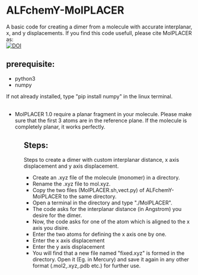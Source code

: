 # ALFchemY-MolPLACER
A basic code for creating a dimer from a molecule with accurate interplanar, x, and y displacements.
If you find this code usefull, please cite MolPLACER as:<br>
<a href="https://zenodo.org/badge/latestdoi/268278803"><img src="https://zenodo.org/badge/268278803.svg" alt="DOI"></a>

<h2>prerequisite:</h2>
<ul>
<li>python3</li>
<li>numpy</li>
</ul>
  If not already installed, type "pip install numpy" in the linux terminal. <br>
<ul>  
<br>
<li>MolPLACER 1.0 require a planar fragment in your molecule. Please make sure that the first 3 atoms are in the reference plane. If the molecule is completely planar, it works perfectly.</li>
<ul>
<h2>Steps:</h2>
Steps to create a dimer with custom interplanar distance, x axis displacement and y axis displacement.
<ul>
<li>Create an .xyz file of the molecule (monomer) in a directory.</li>
<li>Rename the .xyz file to mol.xyz.</li>
<li>Copy the two files (MolPLACER.sh,vect.py) of ALFchemY-MolPLACER to the same directory.</li>
<li>Open a terminal in the directory and type "./MolPLACER".</li>
<li>The code asks for the interplanar distance (in Angstrom) you desire for the dimer.</li>
<li>Now, the code asks for one of the atom which is aligned to the x axis you disire.</li>
<li>Enter the two atoms for defining the x axis one by one.</li>
<li>Enter the x axis displacement</li>
<li>Enter the y axis displacement</li>
<li>You will find that a new file named "fixed.xyz" is formed in the directory. Open it (Eg. in Mercury) and save it again in any other format (.mol2,.xyz,.pdb etc.) for further use.</li>

